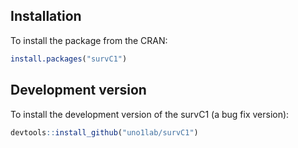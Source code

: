 
## Installation

To install the package from the CRAN:

``` r
install.packages("survC1")
```

## Development version

To install the development version of the survC1 (a bug fix version):

``` r
devtools::install_github("uno1lab/survC1")
```
